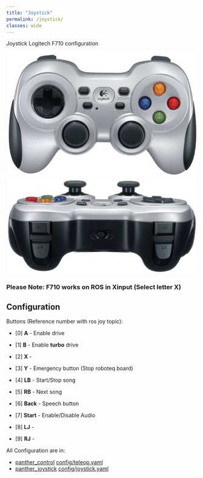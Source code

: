 ```yaml
---
title: "Joystick"
permalink: /joystick/
classes: wide
---
```


Joystick Logitech F710 configuration

![F710-Top](images/joystick/F710-top.jpg)
![F710-Top](images/joystick/F710-rear.jpg)

### Please Note: **F710** works on ROS in **Xinput** (Select letter X)

## Configuration

Buttons (Reference number with ros joy topic):

 - [0] **A**     - Enable drive
 - [1] **B**     - Enable **turbo** drive
 - [2] **X**     - 
 - [3] **Y**     - Emergency button (Stop roboteq board)
 
 - [4] **LB**    - Start/Stop song
 - [5] **RB**    - Next song
 
 - [6] **Back**  - Speech button
 - [7] **Start** - Enable/Disable Audio
 
 - [8] **LJ**    - 
 - [9] **RJ**    - 

All Configuration are in:
* [panther_control] [config/teleop.yaml](https://github.com/rpanther/panther/blob/master/panther_control/config/teleop.yaml)
* [panther_joystick] [config/joystick.yaml](https://github.com/rpanther/panther_hardware/blob/master/panther_joystick/config/joystick.yaml)

 
 [panther_control]: https://github.com/rpanther/panther/tree/master/panther_control
 [panther_joystick]: https://github.com/rpanther/panther_hardware/tree/master/panther_joystick

